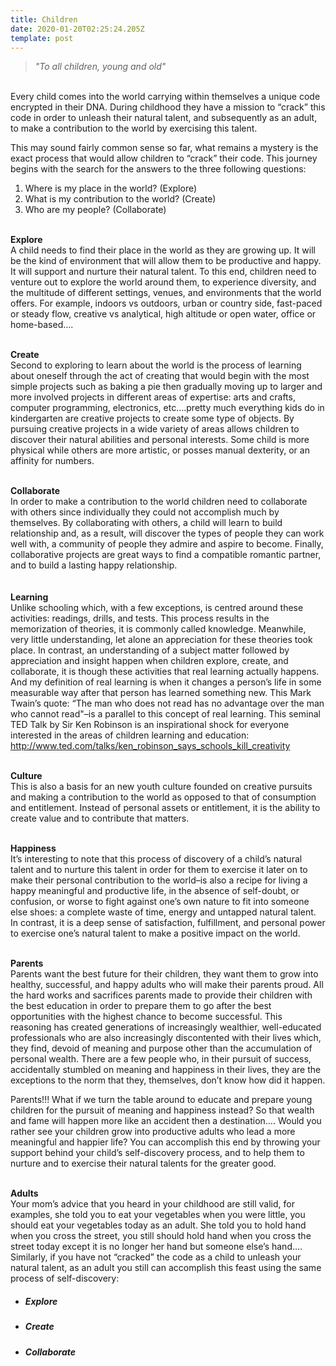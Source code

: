```yaml
---
title: Children
date: 2020-01-20T02:25:24.205Z
template: post
---
```

> *"To all children, young and old"*

\
Every child comes into the world carrying within themselves a unique code encrypted in their DNA. During childhood they have a mission to “crack” this code in order to unleash their natural talent, and subsequently as an adult, to make a contribution to the world by exercising this talent.

This may sound fairly common sense so far, what remains a mystery is the exact process that would allow children to “crack” their code. This journey begins with the search for the answers to the three following questions:

1. Where is my place in the world? (Explore)
2. What is my contribution to the world? (Create)
3. Who are my people? (Collaborate)

\
**Explore**\
A child needs to find their place in the world as they are growing up. It will be the kind of environment that will allow them to be productive and happy. It will support and nurture their natural talent. To this end, children need to venture out to explore the world around them, to experience diversity, and the multitude of different settings, venues, and environments that the world offers. For example, indoors vs outdoors, urban or country side, fast-paced or steady flow, creative vs analytical, high altitude or open water, office or home-based….

\
**Create**\
Second to exploring to learn about the world is the process of learning about oneself through the act of creating that would begin with the most simple projects such as baking a pie then gradually moving up to larger and more involved projects in different areas of expertise: arts and crafts, computer programming, electronics, etc….pretty much everything kids do in kindergarten are creative projects to create some type of objects. By pursuing creative projects in a wide variety of areas allows children to discover their natural abilities and personal interests. Some child is more physical while others are more artistic, or posses manual dexterity, or an affinity for numbers.

\
**Collaborate**\
In order to make a contribution to the world children need to collaborate with others since individually they could not accomplish much by themselves. By collaborating with others, a child will learn to build relationship and, as a result, will discover the types of people they can work well with, a community of people they admire and aspire to become. Finally, collaborative projects are great ways to find a compatible romantic partner, and to build a lasting happy relationship.\
\
\
**Learning**\
Unlike schooling which, with a few exceptions, is centred around these activities: readings, drills, and tests. This process results in the memorization of theories, it is commonly called knowledge. Meanwhile, very little understanding, let alone an appreciation for these theories took place. In contrast, an understanding of a subject matter followed by appreciation and insight happen when children explore, create, and collaborate, it is though these activities that real learning actually happens. And my definition of real learning is when it changes a person’s life in some measurable way after that person has learned something new. This Mark Twain’s quote: “The man who does not read has no advantage over the man who cannot read"–is a parallel to this concept of real learning. This seminal TED Talk by Sir Ken Robinson is an inspirational shock for everyone interested in the areas of children learning and education: <http://www.ted.com/talks/ken_robinson_says_schools_kill_creativity>

\
**Culture**\
This is also a basis for an new youth culture founded on creative pursuits and making a contribution to the world as opposed to that of consumption and entitlement. Instead of personal assets or entitlement, it is the ability to create value and to contribute that matters.

\
**Happiness**\
It’s interesting to note that this process of discovery of a child’s natural talent and to nurture this talent in order for them to exercise it later on to make their personal contribution to the world–is also a recipe for living a happy meaningful and productive life, in the absence of self-doubt, or confusion, or worse to fight against one’s own nature to fit into someone else shoes: a complete waste of time, energy and untapped natural talent. In contrast, it is a deep sense of satisfaction, fulfillment, and personal power to exercise one’s natural talent to make a positive impact on the world.

\
**Parents**\
Parents want the best future for their children, they want them to grow into healthy, successful, and happy adults who will make their parents proud. All the hard works and sacrifices parents made to provide their children with the best education in order to prepare them to go after the best opportunities with the highest chance to become successful. This reasoning has created generations of increasingly wealthier, well-educated professionals who are also increasingly discontented with their lives which, they find, devoid of meaning and purpose other than the accumulation of personal wealth. There are a few people who, in their pursuit of success, accidentally stumbled on meaning and happiness in their lives, they are the exceptions to the norm that they, themselves, don’t know how did it happen.

Parents!!! What if we turn the table around to educate and prepare young children for the pursuit of meaning and happiness instead? So that wealth and fame will happen more like an accident then a destination…. Would you rather see your children grow into productive adults who lead a more meaningful and happier life? You can accomplish this end by throwing your support behind your child’s self-discovery process, and to help them to nurture and to exercise their natural talents for the greater good.

\
**Adults**\
Your mom’s advice that you heard in your childhood are still valid, for examples, she told you to eat your vegetables when you were little, you should eat your vegetables today as an adult. She told you to hold hand when you cross the street, you still should hold hand when you cross the street today except it is no longer her hand but someone else’s hand…. Similarly, if you have not “cracked” the code as a child to unleash your natural talent, as an adult you still can accomplish this feast using the same process of self-discovery:

* ##### Explore
* ##### Create
* ##### Collaborate
